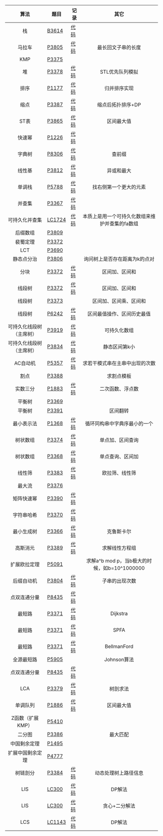 | 算法 | 题目 | 记录 | 其它 |
|:-------:|--------|--------|:--------:|
| 栈 | [B3614](https://www.luogu.com.cn/problem/B3614) | [代码](https://www.luogu.com.cn/record/163586545) | |
| 马拉车 | [P3805](https://www.luogu.com.cn/problem/P3805)  | [代码](https://www.luogu.com.cn/record/163591250) | 最长回文子串的长度 |
| KMP | [P3375](https://www.luogu.com.cn/problem/P3375) | | |
| 堆 | [P3378](https://www.luogu.com.cn/problem/P3378) | [代码](https://www.luogu.com.cn/record/163592425) | STL优先队列模拟 |
| 排序 | [P1177](https://www.luogu.com.cn/problem/P1177) | [代码](https://www.luogu.com.cn/record/163593839) | 归并排序实现 |
| 缩点 | [P3387](https://www.luogu.com.cn/problem/P3387) | [代码](https://www.luogu.com.cn/record/124300900) | 缩点后拓扑排序+DP |
| ST表 | [P3865](https://www.luogu.com.cn/problem/P3865) | [代码](https://www.luogu.com.cn/record/124004599) | 区间最大值 |
| 快速幂 | [P1226](https://www.luogu.com.cn/problem/P1226) | [代码](https://www.luogu.com.cn/record/163595933) | |
| 字典树 | [P8306](https://www.luogu.com.cn/problem/P8306) | [代码](https://www.luogu.com.cn/record/124108179) | 查前缀 |
| 线性基 | [P3812](https://www.luogu.com.cn/problem/P3812) | [代码](https://www.luogu.com.cn/record/125099701) | 异或和最大 |
| 单调栈 | [P5788](https://www.luogu.com.cn/problem/P5788) | [代码](https://www.luogu.com.cn/record/163597631) | 找右侧第一个更大的元素 |
| 并查集 | [P3367](https://www.luogu.com.cn/problem/P3367) | [代码](https://www.luogu.com.cn/record/163598081) | |
| 可持久化并查集 | [LC1724](https://www.luogu.com.cn/problem/LC1724) | [代码]([https://www.luogu.com.cn/record/163598081](https://leetcode.cn/problems/checking-existence-of-edge-length-limited-paths-ii/solutions/2419919/ke-chi-jiu-hua-bing-cha-ji-tong-yong-by-afo4s/)) | 本质上是用一个可持久化数组来维护并查集的fa数组 |
| 后缀数组 | [P3809](https://www.luogu.com.cn/problem/P3809) | | |
| 裴蜀定理 | [P3372](https://www.luogu.com.cn/problem/P3372) | | |
| LCT | [P3690](https://www.luogu.com.cn/problem/P3690) | | |
| 静态点分治 | [P3806](https://www.luogu.com.cn/problem/P3806) | | 询问树上是否存在距离为k的点对 |
| 分块 | [P3372](https://www.luogu.com.cn/problem/P3372) | [代码](https://www.luogu.com.cn/record/124661732) | 区间加、区间和 |
| 线段树 | [P3372](https://www.luogu.com.cn/problem/P3372) | [代码](https://www.luogu.com.cn/record/86823146) | 区间加、区间和 |
| 线段树 | [P3373](https://www.luogu.com.cn/problem/P3373) | | 区间加、区间乘、区间和 |
| 线段树 | [P6242](https://www.luogu.com.cn/problem/P6242) | [代码](https://www.luogu.com.cn/record/87807913) | 区间最值操作、区间历史最值 |
| 可持久化线段树（主席树） | [P3919](https://www.luogu.com.cn/problem/P3919) | [代码](https://www.luogu.com.cn/record/123384847) | 可持久化数组 |
| 可持久化线段树（主席树） | [P3834](https://www.luogu.com.cn/problem/P3834) | [代码](https://www.luogu.com.cn/record/123379708) | 静态区间第k小 |
| AC自动机 | [P5357](https://www.luogu.com.cn/problem/P5357) | [代码](https://www.luogu.com.cn/record/158359824) | 求若干模式串在主串中出现的次数 |
| 割点 | [P3388](https://www.luogu.com.cn/problem/P3388) | | 求割点模板 |
| 实数三分 | [P1883](https://www.luogu.com.cn/problem/P1883) | [代码](https://www.luogu.com.cn/record/101749147) | 二次函数、浮点数 |
| 平衡树 | [P3369](https://www.luogu.com.cn/problem/P3369) | | |
| 平衡树 | [P3391](https://www.luogu.com.cn/problem/P3391) | | 区间翻转 |
| 最小表示法 | [P1368](https://www.luogu.com.cn/problem/P1368) | [代码](https://www.luogu.com.cn/record/86543834) | 循环同构串中字典序最小的一个 |
| 树状数组 | [P3374](https://www.luogu.com.cn/problem/P3374) | [代码](https://www.luogu.com.cn/record/163601068) | 单点加、区间查询 |
| 树状数组 | [P3368](https://www.luogu.com.cn/problem/P3368) | [代码](https://www.luogu.com.cn/record/163601798) | 单点查询、区间加 |
| 线性筛 | [P3383](https://www.luogu.com.cn/problem/P3383) | [代码](https://www.luogu.com.cn/record/87263453) | 欧拉筛、线性筛 |
| 最大流 | [P3376](https://www.luogu.com.cn/problem/P3376) | | |
| 矩阵快速幂 | [P3390](https://www.luogu.com.cn/problem/P3390) | [代码](https://www.luogu.com.cn/record/163603169) | |
| 字符串哈希 | [P3370](https://www.luogu.com.cn/problem/P3370) | [代码](https://www.luogu.com.cn/record/124106916) | |
| 最小生成树 | [P3366](https://www.luogu.com.cn/problem/P3366) | [代码](https://www.luogu.com.cn/record/86899397) | 克鲁斯卡尔 |
| 高斯消元 | [P3389](https://www.luogu.com.cn/problem/P3389) | [代码](https://www.luogu.com.cn/record/86899397) | 求解线性方程组 |
| 扩展欧拉定理 | [P5091](https://www.luogu.com.cn/problem/P5091) | | 求解a^b mod p，当b极大的时候，如b=10^1000000 |
| 后缀自动机 | [P3804](https://www.luogu.com.cn/problem/P3804) | [代码](https://www.luogu.com.cn/record/124070592) |  子串的出现次数 |
| 点双连通分量 | [P8435](https://www.luogu.com.cn/problem/P8435) | [代码](https://www.luogu.com.cn/record/112226019) | |
| 最短路 | [P3371](https://www.luogu.com.cn/problem/P3371) | [代码](https://www.luogu.com.cn/record/86878607) | Dijkstra |
| 最短路 | [P3371](https://www.luogu.com.cn/problem/P3371) | [代码](https://www.luogu.com.cn/record/86881129) | SPFA |
| 最短路 | [P3371](https://www.luogu.com.cn/problem/P3371) | [代码](https://www.luogu.com.cn/record/86880433) | BellmanFord |
| 全源最短路 | [P5905](https://www.luogu.com.cn/problem/P5905) | | Johnson算法 |
| 点双连通分量 | [P8435](https://www.luogu.com.cn/problem/P8435) | [代码](https://www.luogu.com.cn/record/112226019) | |
| LCA | [P3379](https://www.luogu.com.cn/problem/P3379) | [代码](https://www.luogu.com.cn/record/86908683) | 树剖求法 |
| 单调队列 | [P1886](https://www.luogu.com.cn/problem/P1886) | [代码](https://www.luogu.com.cn/record/101502837) | 区间最大值 |
| Z函数（扩展KMP） | [P5410](https://www.luogu.com.cn/problem/P5410) | | |
| 二分图 | [P3386](https://www.luogu.com.cn/problem/P3386) | | 最大匹配 |
| 中国剩余定理 | [P1495](https://www.luogu.com.cn/problem/P1495) | | |
| 扩展中国剩余定理 | [P4777](https://www.luogu.com.cn/problem/P4777) | | |
| 树链剖分 | [P3384](https://www.luogu.com.cn/problem/P3384) | [代码](https://www.luogu.com.cn/record/86935904) | 动态处理树上路径信息 |
| LIS | [LC300](https://leetcode.cn/problems/longest-increasing-subsequence/description/) | [代码](https://leetcode.cn/problems/longest-increasing-subsequence/submissions/414630459/) | DP解法 |
| LIS | [LC300](https://leetcode.cn/problems/longest-increasing-subsequence/description/) | [代码](https://leetcode.cn/problems/longest-increasing-subsequence/submissions/416834469/) | 贪心+二分解法 |
| LCS | [LC1143](https://leetcode.cn/problems/longest-common-subsequence/description/) | [代码](https://leetcode.cn/problems/longest-common-subsequence/submissions/414687183/) | DP解法 |



